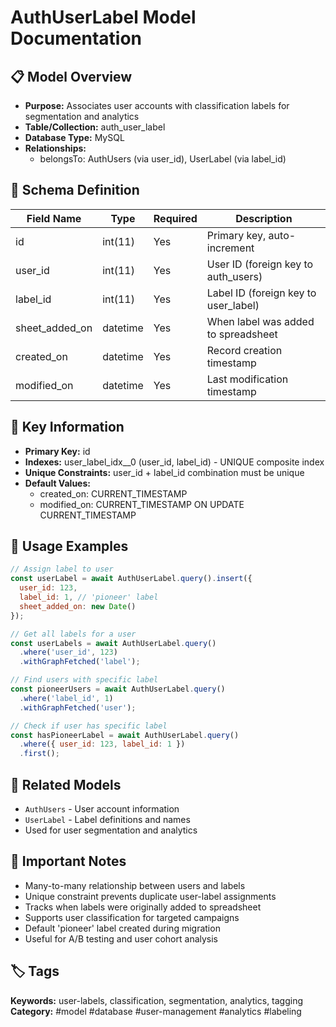 # AuthUserLabel Model Documentation

## 📋 Model Overview
- **Purpose:** Associates user accounts with classification labels for segmentation and analytics
- **Table/Collection:** auth_user_label
- **Database Type:** MySQL
- **Relationships:** 
  - belongsTo: AuthUsers (via user_id), UserLabel (via label_id)

## 🔧 Schema Definition
| Field Name | Type | Required | Description |
|------------|------|----------|-------------|
| id | int(11) | Yes | Primary key, auto-increment |
| user_id | int(11) | Yes | User ID (foreign key to auth_users) |
| label_id | int(11) | Yes | Label ID (foreign key to user_label) |
| sheet_added_on | datetime | Yes | When label was added to spreadsheet |
| created_on | datetime | Yes | Record creation timestamp |
| modified_on | datetime | Yes | Last modification timestamp |

## 🔑 Key Information
- **Primary Key:** id
- **Indexes:** user_label_idx__0 (user_id, label_id) - UNIQUE composite index
- **Unique Constraints:** user_id + label_id combination must be unique
- **Default Values:** 
  - created_on: CURRENT_TIMESTAMP
  - modified_on: CURRENT_TIMESTAMP ON UPDATE CURRENT_TIMESTAMP

## 📝 Usage Examples
```javascript
// Assign label to user
const userLabel = await AuthUserLabel.query().insert({
  user_id: 123,
  label_id: 1, // 'pioneer' label
  sheet_added_on: new Date()
});

// Get all labels for a user
const userLabels = await AuthUserLabel.query()
  .where('user_id', 123)
  .withGraphFetched('label');

// Find users with specific label
const pioneerUsers = await AuthUserLabel.query()
  .where('label_id', 1)
  .withGraphFetched('user');

// Check if user has specific label
const hasPioneerLabel = await AuthUserLabel.query()
  .where({ user_id: 123, label_id: 1 })
  .first();
```

## 🔗 Related Models
- `AuthUsers` - User account information
- `UserLabel` - Label definitions and names
- Used for user segmentation and analytics

## 📌 Important Notes
- Many-to-many relationship between users and labels
- Unique constraint prevents duplicate user-label assignments
- Tracks when labels were originally added to spreadsheet
- Supports user classification for targeted campaigns
- Default 'pioneer' label created during migration
- Useful for A/B testing and user cohort analysis

## 🏷️ Tags
**Keywords:** user-labels, classification, segmentation, analytics, tagging
**Category:** #model #database #user-management #analytics #labeling